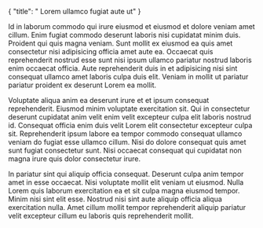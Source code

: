 {
  "title": " Lorem ullamco fugiat aute ut"
}

Id in laborum commodo qui irure eiusmod et eiusmod et dolore veniam amet cillum. Enim fugiat commodo deserunt laboris nisi cupidatat minim duis. Proident qui quis magna veniam. Sunt mollit ex eiusmod ea quis amet consectetur nisi adipisicing officia amet aute ea. Occaecat quis reprehenderit nostrud esse sunt nisi ipsum ullamco pariatur nostrud laboris enim occaecat officia. Aute reprehenderit duis in et adipisicing nisi sint consequat ullamco amet laboris culpa duis elit. Veniam in mollit ut pariatur pariatur proident ex deserunt Lorem ea mollit.

Voluptate aliqua anim ea deserunt irure et et ipsum consequat reprehenderit. Eiusmod minim voluptate exercitation sit. Qui in consectetur deserunt cupidatat anim velit enim velit excepteur culpa elit laboris nostrud id. Consequat officia enim duis velit Lorem elit consectetur excepteur culpa sit. Reprehenderit ipsum labore ea tempor commodo consequat ullamco veniam do fugiat esse ullamco cillum. Nisi do dolore consequat quis amet sunt fugiat consectetur sunt. Nisi occaecat consequat qui cupidatat non magna irure quis dolor consectetur irure.

In pariatur sint qui aliquip officia consequat. Deserunt culpa anim tempor amet in esse occaecat. Nisi voluptate mollit elit veniam ut eiusmod. Nulla Lorem quis laborum exercitation ea et sit culpa magna eiusmod tempor. Minim nisi sint elit esse. Nostrud nisi sint aute aliquip officia aliqua exercitation nulla. Amet cillum mollit tempor reprehenderit aliquip pariatur velit excepteur cillum eu laboris quis reprehenderit mollit.